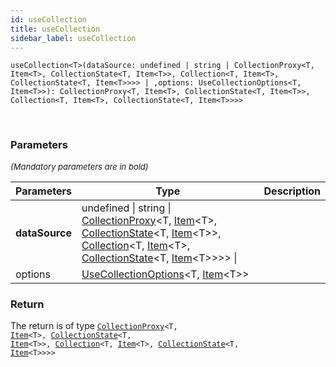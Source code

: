 ```yaml
---
id: useCollection
title: useCollection
sidebar_label: useCollection
---
```


```tsx
useCollection<T>(dataSource: undefined | string | CollectionProxy<T, Item<T>, CollectionState<T, Item<T>>, Collection<T, Item<T>, CollectionState<T, Item<T>>>> | ,options: UseCollectionOptions<T, Item<T>>): CollectionProxy<T, Item<T>, CollectionState<T, Item<T>>, Collection<T, Item<T>, CollectionState<T, Item<T>>>>
```
<br/>



### Parameters

<font size="2"><i>(Mandatory parameters are in bold)</i></font>

| Parameters | Type | Description |
| --------- | ---- | ----------- |
| **dataSource** | undefined \| string \| [CollectionProxy](/framework-api/types/CollectionProxy.md)<T, [Item](/framework-api/types/Item.md)<T\>, [CollectionState](/framework-api/interfaces/CollectionState.md)<T, [Item](/framework-api/types/Item.md)<T\>\>, [Collection](/framework-api/types/Collection.md)<T, [Item](/framework-api/types/Item.md)<T\>, [CollectionState](/framework-api/interfaces/CollectionState.md)<T, [Item](/framework-api/types/Item.md)<T\>\>\>\> \|  |  |
| options | [UseCollectionOptions](/framework-api/interfaces/UseCollectionOptions.md)<T, [Item](/framework-api/types/Item.md)<T\>\> |  |


### Return



The return is of type <code>[CollectionProxy](/framework-api/types/CollectionProxy.md)<T, [Item](/framework-api/types/Item.md)<T\>, [CollectionState](/framework-api/interfaces/CollectionState.md)<T, [Item](/framework-api/types/Item.md)<T\>\>, [Collection](/framework-api/types/Collection.md)<T, [Item](/framework-api/types/Item.md)<T\>, [CollectionState](/framework-api/interfaces/CollectionState.md)<T, [Item](/framework-api/types/Item.md)<T\>\>\>\></code>